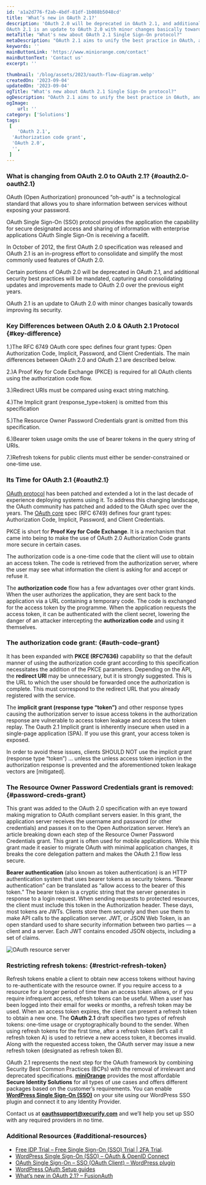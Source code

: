 ```yaml
---
id: 'a1a2d776-f2ab-4bdf-81df-1b088b5048cd'
title: 'What’s new in OAuth 2.1?'
description: 'OAuth 2.0 will be deprecated in OAuth 2.1, and additional security best practices will be mandated, capturing and consolidating updates and improvements made to OAuth 2.0 over the previous eight years. 
OAuth 2.1 is an update to OAuth 2.0 with minor changes basically towards improving its security'
metaTitle: "What's new about OAuth 2.1 Single Sign-On protocol?"
metaDescription: "OAuth 2.1 aims to unify the best practice in OAuth, and it is an update to OAuth 2.0 with improvements aimed often at enhancing security which mainly defines four grants."
keywords: ''
mainButtonLink: 'https://www.miniorange.com/contact'
mainButtonText: 'Contact us'
excerpt: ''

thumbnail: '/blog/assets/2023/oauth-flow-diagram.webp'
createdOn: '2023-09-04'
updatedOn: '2023-09-04'
ogTitle: "What's new about OAuth 2.1 Single Sign-On protocol?"
ogDescription: "OAuth 2.1 aims to unify the best practice in OAuth, and it is an update to OAuth 2.0 with improvements aimed often at enhancing security which mainly defines four grants."
ogImage:
    url: ''
category: ['Solutions']
tags:
 [
	'OAuth 2.1',
  'Authorization code grant',
  'OAuth 2.0',
  '',
 ]
---
```



### What is changing from OAuth 2.0 to OAuth 2.1? {#oauth2.0-oauth2.1}

 OAuth (Open Authorization) pronounced “oh-auth” is a technological standard that allows you to share information between services without exposing your password.

 OAuth Single Sign-On (SSO) protocol provides the application the capability for secure designated access and sharing of information with enterprise applications OAuth Single Sign-On is receiving a facelift.

 In October of 2012, the first OAuth 2.0 specification was released and OAuth 2.1 is an in-progress effort to consolidate and simplify the most commonly used features of OAuth 2.0.

 Certain portions of OAuth 2.0 will be deprecated in OAuth 2.1, and additional security best practices will be mandated, capturing and consolidating updates and improvements made to OAuth 2.0 over the previous eight years. 

 OAuth 2.1 is an update to OAuth 2.0 with minor changes basically towards improving its security.


### Key Differences between OAuth 2.0 & OAuth 2.1 Protocol  {#key-difference}

1.)The RFC 6749 OAuth core spec defines four grant types: Open Authorization Code, Implicit, Password, and Client Credentials. The main differences between OAuth 2.0 and OAuth 2.1 are described below.

2.)A Proof Key for Code Exchange (PKCE) is required for all OAuth clients using the authorization code flow.

3.)Redirect URIs must be compared using exact string matching.

4.)The Implicit grant (response_type=token) is omitted from this specification

5.)The Resource Owner Password Credentials grant is omitted from this specification.

6.)Bearer token usage omits the use of bearer tokens in the query string of URIs.

7.)Refresh tokens for public clients must either be sender-constrained or one-time use.

### Its Time for OAuth 2.1 {#oauth2.1}

[OAuth protocol](https://plugins.miniorange.com/wordpress-single-sign-on-sso-with-oauth-openid-connect) has been patched and extended a lot in the last decade of experience deploying systems using it. To address this changing landscape, the OAuth community has patched and added to the OAuth spec over the years. The [OAuth core](https://fusionauth.io/blog/whats-new-in-oauth-2-1) spec (RFC 6749) defines four grant types: Authorization Code, Implicit, Password, and Client Credentials.

PKCE is short for **Proof Key for Code Exchange**. It is a mechanism that came into being to make the use of OAuth 2.0 Authorization Code grants more secure in certain cases.

The authorization code is a one-time code that the client will use to obtain an access token. The code is retrieved from the authorization server, where the user may see what information the client is asking for and accept or refuse it.

The **authorization code** flow has a few advantages over other grant kinds. When the user authorizes the application, they are sent back to the application via a URL containing a temporary code. The code is exchanged for the access token by the programme. When the application requests the access token, it can be authenticated with the client secret, lowering the danger of an attacker intercepting the **authorization code** and using it themselves.

### The authorization code grant: {#auth-code-grant}

It has been expanded with **PKCE (RFC7636)** capability so that the default manner of using the authorization code grant according to this specification necessitates the addition of the PKCE parameters. Depending on the API, the **redirect URI** may be unnecessary, but it is strongly suggested. This is the URL to which the user should be forwarded once the authorization is complete. This must correspond to the redirect URL that you already registered with the service.

The **implicit grant (response type “token”)** and other response types causing the authorization server to issue access tokens in the authorization response are vulnerable to access token leakage and access the token replay. The Oauth 2.1 Implicit grant is inherently insecure when used in a single-page application (SPA). If you use this grant, your access token is exposed.

In order to avoid these issues, clients SHOULD NOT use the implicit grant (response type “token”) … unless the unless access token injection in the authorization response is prevented and the aforementioned token leakage vectors are [mitigated].

### The Resource Owner Password Credentials grant is removed:{#password-creds-grant}

This grant was added to the OAuth 2.0 specification with an eye toward making migration to OAuth compliant servers easier. In this grant, the application server receives the username and password (or other credentials) and passes it on to the Open Authorization server. Here’s an article breaking down each step of the Resource Owner Password Credentials grant. This grant is often used for mobile applications. While this grant made it easier to migrate OAuth with minimal application changes, it breaks the core delegation pattern and makes the OAuth 2.1 flow less secure.

**Bearer authentication** (also known as token authentication) is an HTTP authentication system that uses bearer tokens as security tokens. “Bearer authentication” can be translated as “allow access to the bearer of this token.” The bearer token is a cryptic string that the server generates in response to a login request. When sending requests to protected resources, the client must include this token in the Authorization header. These days, most tokens are JWTs. Clients store them securely and then use them to make API calls to the application server. JWT, or JSON Web Token, is an open standard used to share security information between two parties — a client and a server. Each JWT contains encoded JSON objects, including a set of claims. 

![OAuth resource server](/blog/assets/2023/oauth-resource-server.webp)

### Restricting refresh tokens: {#restrict-refresh-token}

Refresh tokens enable a client to obtain new access tokens without having to re-authenticate with the resource owner. If you require access to a resource for a longer period of time than an access token allows, or if you require infrequent access, refresh tokens can be useful. When a user has been logged into their email for weeks or months, a refresh token may be used. When an access token expires, the client can present a refresh token to obtain a new one. The **OAuth 2.1** draft specifies two types of refresh tokens: one-time usage or cryptographically bound to the sender. When using refresh tokens for the first time, after a refresh token (let’s call it refresh token A) is used to retrieve a new access token, it becomes invalid. Along with the requested access token, the OAuth server may issue a new refresh token (designated as refresh token B).

OAuth 2.1 represents the next step for the OAuth framework by combining Security Best Common Practices (BCPs) with the removal of irrelevant and deprecated specifications. **[miniOrange](https://www.miniorange.com/)** provides the most affordable **Secure Identity Solutions** for all types of use cases and offers different packages based on the customer’s requirements. You can enable **[WordPress Single Sign-On (SSO)](https://plugins.miniorange.com/wordpress-sso)** on your site using our WordPress SSO plugin and connect it to any Identity Provider.

Contact us at **[oauthsupport@xecurify.com](mailto:oauthsupport@xecurify.com)** and we’ll help you set up SSO with any required providers in no time.


### Additional Resources {#additional-resources}

- [Free IDP Trial – Free Single Sign-On (SSO) Trial | 2FA Trial](https://www.miniorange.com/businessfreetrial).
- [WordPress Single Sign-On (SSO) – OAuth & OpenID Connect](https://plugins.miniorange.com/wordpress-sso)
- [OAuth Single Sign-On – SSO (OAuth Client) – WordPress plugin](https://wordpress.org/plugins/miniorange-login-with-eve-online-google-facebook/)
- [WordPress OAuth Setup guides](https://plugins.miniorange.com/wordpress-single-sign-on-sso-with-oauth-openid-connect)
- [What’s new in OAuth 2.1? – FusionAuth](https://fusionauth.io/blog/whats-new-in-oauth-2-1)